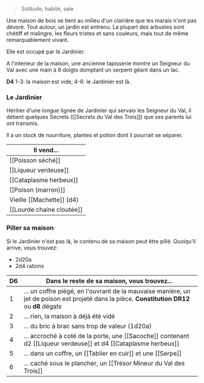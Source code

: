 > Solitude, habité, sale

Une maison de bois se tient au milieu d'un clairière que les marais n'ont pas dévoré. Tout autour, un jardin est entrenu. La plupart des arbustes sont chétiff et malingre, les fleurs tristes et sans couleurs, mais tout de même remarquablement vivant.

Elle est occupé par le Jardinier.

A l'interieur de la maison, une ancienne tapisserie montre un Seigneur du Val avec une main à 6 doigts domptant un serpent géant dans un lac.

**D4** 1-3: la maison est vide, 4-6: le Jardinier est là.

### Le Jardinier

Héritier d'une longue lignée de Jardinier qui servais les Seigneur du Val, il détient quelques Secrets ([[Secrets du Val des Trois]]) que ses parents lui ont transmis.

Il a un stock de nourriture, plantes et potion dont il pourrait se séparer.

| Il vend...                |
| ------------------------- |
| [[Poisson séché]]         |
| [[Liqueur verdeuse]]      |
| [[Cataplasme herbeux]]    |
| [[Poison (marron)]]       |
| Vieille [[Machette]] (d4) |
| [[Lourde chaine cloutée]] |
### Piller sa maison

Si le Jardinier n'est pas là, le contenu de sa maison peut être pillé. Quoiqu'il arrive, vous trouvez:

- 2d20a
- 2d4 rations

| D6  | Dans le reste de sa maison, vous trouvez...                                                                                                  |
| --- | -------------------------------------------------------------------------------------------------------------------------------------------- |
| 1   | ... un coffre piégé, en l'ouvrant de la mauvaise manière, un jet de poison est projeté dans la pièce. **Constitution DR12** ou **d8** dégats |
| 2   | ... rien, la maison à déjà été vidé                                                                                                          |
| 3   | ... du bric à brac sans trop de valeur (1d20a)                                                                                               |
| 4   | ... accroché à coté de la porte, une [[Sacoche]] contenant d2 [[Liqueur verdeuse]] et d4 [[Cataplasme herbeux]]                              |
| 5   | ... dans un coffre, un [[Tablier en cuir]] et une [[Serpe]]                                                                                  |
| 6   | ... caché sous le plancher, un [[Trésor Mineur du Val des Trois]]                                                                         |








